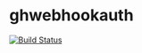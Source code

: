 # ghwebhookauth

[![Build Status](https://travis-ci.org/StefanKjartansson/ghwebhookauth.png?branch=master)](https://travis-ci.org/StefanKjartansson/ghwebhookauth)
